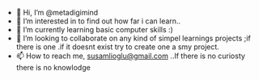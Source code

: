 - 👋 Hi, I’m @metadigimind
- 👀 I’m interested in to find out how far i can learn..
- 🌱 I’m currently learning basic computer skills :)
- 💞️ I’m looking to collaborate on any kind of simpel learnings projects ;if there is one .if it doesnt exist try to create one a smy project.
- 📫 How to reach me, susamlioglu@gmail.com
..If there is no curiosty there is no knowlodge
<!---
metadigimind/metadigimind is a ✨ special ✨ repository because its `README.md` (this file) appears on your GitHub profile.
You can click the Preview link to take a look at your changes.
--->
